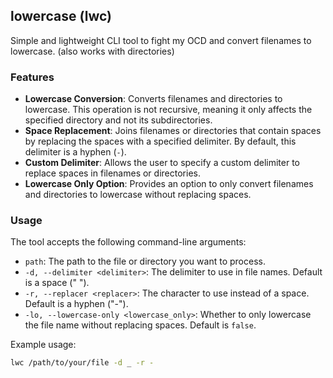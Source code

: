 ## lowercase (lwc)

Simple and lightweight CLI tool to fight my OCD and convert filenames to lowercase. (also works with directories)

### Features

- **Lowercase Conversion**: Converts filenames and directories to lowercase. This operation is not recursive, meaning it only affects the specified directory and not its subdirectories.
- **Space Replacement**: Joins filenames or directories that contain spaces by replacing the spaces with a specified delimiter. By default, this delimiter is a hyphen (`-`).
- **Custom Delimiter**: Allows the user to specify a custom delimiter to replace spaces in filenames or directories.
- **Lowercase Only Option**: Provides an option to only convert filenames and directories to lowercase without replacing spaces.

### Usage

The tool accepts the following command-line arguments:

- `path`: The path to the file or directory you want to process.
- `-d, --delimiter <delimiter>`: The delimiter to use in file names. Default is a space (" ").
- `-r, --replacer <replacer>`: The character to use instead of a space. Default is a hyphen ("-").
- `-lo, --lowercase-only <lowercase_only>`: Whether to only lowercase the file name without replacing spaces. Default is `false`.

Example usage:

```bash
lwc /path/to/your/file -d _ -r -
```
